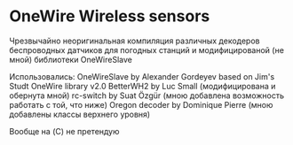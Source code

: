 OneWire Wireless sensors
========================

Чрезвычайно неоригинальная компиляция различных декодеров беспроводных датчиков для погодных
станций и модифицированой (не мной) библиотеки OneWireSlave

Использовались:
OneWireSlave by Alexander Gordeyev based on Jim's Studt OneWire library v2.0
BetterWH2 by Luc Small (модифицирована и обернута мной)
rc-switch by Suat Özgür (мною добавлена возможность работать с той, что ниже)
Oregon decoder by Dominique Pierre (мною добавлены классы верхнего уровня)

Вообще на (C) не претендую